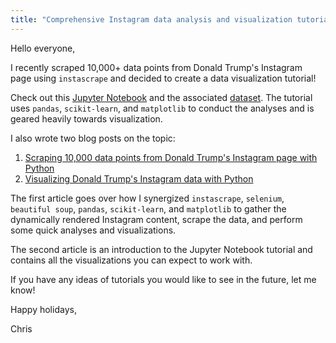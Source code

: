 ```yaml
---
title: "Comprehensive Instagram data analysis and visualization tutorial"
---
```


Hello everyone,

I recently scraped 10,000+ data points from Donald Trump's Instagram page using `instascrape` and decided to
create a data visualization tutorial!

Check out this [Jupyter Notebook](https://github.com/chris-greening/instascrape/blob/master/tutorial/examples/DonaldTrump/Donald%20Trump.ipynb)
and the associated [dataset](https://github.com/chris-greening/instascrape/blob/master/tutorial/examples/DonaldTrump/donald_trump.csv). The tutorial
uses `pandas`, `scikit-learn`, and `matplotlib` to conduct the analyses and is geared heavily towards visualization.

I also wrote two blog posts on the topic:

1. [Scraping 10,000 data points from Donald Trump's Instagram page with Python](https://dev.to/chrisgreening/scraping-10-000-data-points-from-donald-trump-s-instagram-page-with-python-2jcg)
2. [Visualizing Donald Trump's Instagram data with Python](https://dev.to/chrisgreening/visualizing-donald-trump-s-instagram-data-with-python-1f01)

The first article goes over how I synergized `instascrape`, `selenium`, `beautiful soup`, `pandas`, `scikit-learn`, and `matplotlib` to gather
the dynamically rendered Instagram content, scrape the data, and perform some quick analyses and visualizations.

The second article is an introduction to the Jupyter Notebook tutorial and contains all the visualizations you can expect to work with.

If you have any ideas of tutorials you would like to see in the future, let me know!

Happy holidays,

Chris